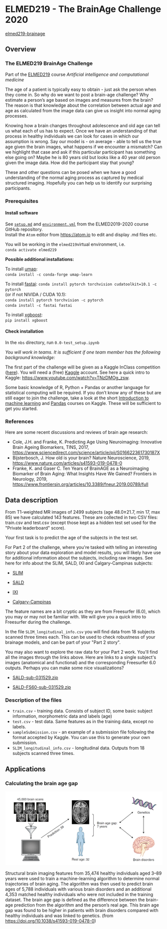# ELMED219 - The BrainAge Challenge 2020

[elmed219-brainage](https://github.com/arvidl/elmed219-brainage/blob/master/README.md)

## Overview

### The ELMED219 BrainAge Challenge

Part of the [ELMED219](https://www.uib.no/en/course/ELMED219) course *Artificial intelligence and computational medicine*

The age of a patient is typically easy to obtain - just ask the person when they come in. So why do we want to post a brain-age challenge? Why estimate a person’s age based on images and measures from the brain? The reason is that knowledge about the correlation between actual age and age as calculated from the image data can give us insight into normal aging processes.

Knowing how a brain changes throughout adolescence and old age can tell us what each of us has to expect. Once we have an understanding of that process in healthy individuals we can look for cases in which our assumption is wrong. Say our model is - on average - able to tell us the true age given the brain images, what happens if we encounter a mismatch? Can we highlight that case and ask if this particular participant has something else going on? Maybe he is 80 years old but looks like a 40 year old person given the image data. How did the participant stay that young?

These and other questions can be posed when we have a good understanding of the normal aging process as captured by medical structured imaging. Hopefully you can help us to identify our surprising participants.

### Prerequisites


#### Install software

See [`setup.md`](https://github.com/MMIV-ML/ELMED219-2020/blob/master/setup.md) and
[`environment.yml`](https://github.com/MMIV-ML/ELMED219-2020/blob/master/environment.yml) from the ELMED2019-2020 course GitHub repository.<br>
Install the `Atom` editor from https://atom.io to edit and display .md files etc.

You will be working in the `elmed219`virtual environment, i.e. <br>
`conda activate elmed219`

**Possible additional installations:**

To install [umap](https://umap-learn.readthedocs.io/en/latest):<br>
`conda install -c conda-forge umap-learn`

To install [fastai](https://docs.fast.ai):
`conda install pytorch torchvision cudatoolkit=10.1 -c pytorch`<br>
(or if not NIVIDA / CUDA 10.1):<br>
`conda install pytorch torchvision -c pytorch` <br>
`conda install -c fastai fastai`

To install [xgboost](https://xgboost.readthedocs.io/en/latest):<br>
`pip install xgboost`

#### Check installation

In the `nbs` directory, run `0.0-test_setup.ipynb`

_You will work in teams. It is sufficient if one team member has the following background knowledge:_

The first part of the challenge will be given as a Kaggle InClass competition ([here](https://inclass.kaggle.com/c/elmed219-2020)). You will need a (free) [Kaggle](https://www.kaggle.com) account. See here a quick intro to Kaggle: https://www.youtube.com/watch?v=TNzDMOg_zsw.

Some basic knowledge of R, Python + Pandas or another language for statistical computing will be required. If you don’t know any of these but are still eager to join the challenge, take a look at the short [Introduction to machine learning](https://www.kaggle.com/learn/intro-to-machine-learning) and [Pandas](https://www.kaggle.com/learn/pandas) courses on Kaggle. These will be sufficient to get you started.

### References

Here are some recent discussions and reviews of brain age research:

 - Cole, J.H. and Franke, K. Predicting Age Using Neuroimaging: Innovative Brain Ageing Biomarkers, TINS, 2017, https://www.sciencedirect.com/science/article/pii/S016622361730187X
 - Bijsterbosch, J. How old is your brain? Nature Neuroscience, 2019, https://www.nature.com/articles/s41593-019-0478-0
 - Franke, K. and Gaser C. Ten Years of BrainAGE as a Neuroimaging Biomarker of Brain Aging: What Insights Have We Gained? Frontiers in Neurology, 2019, https://www.frontiersin.org/articles/10.3389/fneur.2019.00789/full



## Data description

From T1-weighted MR images of 2499 subjects (age 48.0±21.7, min 17, max 85) we have calculated 143 features. These are collected in two CSV files: train.csv and test.csv (except those kept as a hidden test set used for the "Private leaderboard" score).

Your first task is to predict the age of the subjects in the test set.

For Part 2 of the challenge, where you're tasked with telling an interesting story about your data exploration and model results, you will likely have use for additional information about the subjects, including raw images. See here for info about the SLIM, SALD, IXI and Calgary-Campinas subjects:

 - [SLIM](http://fcon_1000.projects.nitrc.org/indi/retro/southwestuni_qiu_index.html)

 - [SALD](http://fcon_1000.projects.nitrc.org/indi/retro/sald.html)

 - [IXI](https://sites.google.com/view/calgary-campinas-dataset/home)

 - [Calgary-Campinas](http://brain-development.org/ixi-dataset)


The feature names are a bit cryptic as they are from Freesurfer (6.0), which you may or may not be familiar with. We will give you a quick intro to Freesurfer during the challenge.

In the file `SLIM_longitudinal_info.csv` you will find data from 18 subjects scanned three times each. This can be used to check robustness of your brainage models, and can be part of your "Part 2 story".

You may also want to explore the raw data for your Part 2 work. You'll find all the images through the links above. Here are links to a single subject's images (anatomical and functional) and the corresponding Freesurfer 6.0 outputs. Perhaps you can make some nice visualizations?

- [SALD-sub-031529.zip](https://www.dropbox.com/s/czdtdqr5n2zwi9c/SALD-sub-031529.zip?dl=1)

- [SALD-FS60-sub-031529.zip](https://www.dropbox.com/s/zo41efu2c57ybfr/SALD-FS60-sub-031529.zip?dl=1)


### Description of the files
 - `train.csv` - training data. Consists of subject ID, some basic subject information, morphometric data and labels (age)
 - `test.csv` - test data. Same features as in the training data, except no labels.
 - `sampleSubmission.csv` - an example of a submission file following the format accepted by Kaggle. You can use this to generate your own submission.
 - `SLIM_longitudinal_info.csv` - longitudinal data. Outputs from 18 subjects scanned three times.


## Applications

### Calculating the brain age gap

![brain_age_gap](./assets/brain_age_gap_figure.png)

Structural brain imaging features from 35,474 healthy individuals aged 3–89 years were used to train a machine-learning algorithm to determine normal trajectories of brain aging. The algorithm was then used to predict brain ages of 5,788 individuals with various brain disorders and an additional 4,353 matched healthy individuals who were not included in the training dataset. The brain age gap is defined as the difference between the brain-age prediction from the algorithm and the person’s real age. This brain age gap was found to be higher in patients with brain disorders compared with healthy individuals and was linked to genetics. (from https://doi.org/10.1038/s41593-019-0478-0)

